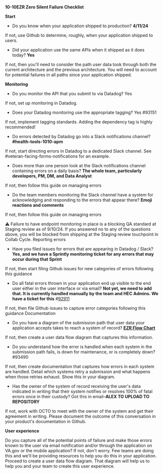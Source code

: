 **10-10EZR Zero Silent Failure Checklist**

**Start**
- Do you know when your application shipped to production? **4/11/24**

If not, use Github to determine, roughly, when your application shipped to users.

- Did your application use the same APIs when it shipped as it does today? **Yes**

If not, then you'll need to consider the path user data took through both the current architecture and the previous architecture. You will need to account for potential failures in all paths since your application shipped.


**Monitoring**

- Do you monitor the API that you submit to via Datadog? Yes

If not, set up monitoring in Datadog.

- Does your Datadog monitoring use the appropriate tagging? Yes #93151

If not, implement tagging standards. Adding the dependency tag is highly recommended!

- Do errors detected by Datadog go into a Slack notifications channel? **#health-tools-1010-apm**

If not, start directing errors in Datadog to a dedicated Slack channel. See #veteran-facing-forms-notifications for an example.

- Does more than one person look at the Slack notifications channel containing errors on a daily basis? **The whole team, particularly developers, PM, DM, and Data Analyst**

If not, then follow this guide on managing errors 

- Do the team members monitoring the Slack channel have a system for acknowledging and responding to the errors that appear there? **Emoji reactions and comments**

If not, then follow this guide on managing errors

⚠️ Failure to have endpoint monitoring in place is a blocking QA standard at Staging review as of 9/10/24. If you answered no to any of the questions above, you will be blocked from shipping at the Staging review touchpoint in Collab Cycle.
Reporting errors

- Have you filed issues for errors that are appearing in Datadog / Slack? **Yes, and we have a Sprintly monitoring ticket for any errors that may occur during that Sprint**

If not, then start filing Github issues for new categories of errors following this guidance

- Do all fatal errors thrown in your application end up visible to the end user either in the user interface or via email? **Not yet, we need to add that. It is currently handled manually by the team and HEC Admins. We have a ticket for this** #[92911](https://app.zenhub.com/workspaces/10-10-health-apps-5fff0cfd1462b6000e320fc7/issues/gh/department-of-veterans-affairs/va.gov-team/92911)

If not, then file Github issues to capture error categories following this guidance
Documentation

- Do you have a diagram of the submission path that user data your application accepts takes to reach a system of record? [**EZR Flow Chart**](https://github.com/department-of-veterans-affairs/va.gov-team/blob/master/products/health-care/application/va-application/engineering/10-10EZR%20Flow%20Chart.md)

If not, then create a user data flow diagram that captures this information.


- Do you understand how the error is handled when each system in the submission path fails, is down for maintenance, or is completely down? #93490

If not, then create documentation that captures how errors in each system are handled. Detail which systems retry a submission and what happens when those retries exhaust. Show this in your diagram.

- Has the owner of the system of record receiving the user's data indicated in writing that their system notifies or resolves 100% of fatal errors once in their custody? Got this in email–**ALEX TO UPLOAD TO REPOSITORY**

If not, work with OCTO to meet with the owner of the system and get their agreement in writing.
Please document the outcome of this conversation in your product's documentation in Github.


**User experience**

 Do you capture all of the potential points of failure and make those errors known to the user via email notification and/or through the application on VA.gov or the mobile application?
If not, don't worry. Few teams are doing this and we'll be providing resources to help you do this in your application. Proceed to create a user data flow diagram. That diagram will help us to help you and your team to create this user experience.

